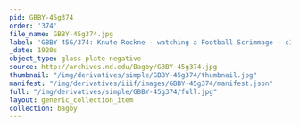 ```yaml
---
pid: GBBY-45g374
order: '374'
file_name: GBBY-45g374.jpg
label: 'GBBY 45G/374: Knute Rockne - watching a Football Scrimmage - c1920s'
_date: 1920s
object_type: glass plate negative
source: http://archives.nd.edu/Bagby/GBBY-45g374.jpg
thumbnail: "/img/derivatives/simple/GBBY-45g374/thumbnail.jpg"
manifest: "/img/derivatives/iiif/images/GBBY-45g374/manifest.json"
full: "/img/derivatives/simple/GBBY-45g374/full.jpg"
layout: generic_collection_item
collection: bagby
---
```

